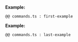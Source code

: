 <!--< first -->

**Example:**

```
@@ commands.ts : first-example
```

<!--< last -->

**Example:**

```
@@ commands.ts : last-example

```

<!--< -->
